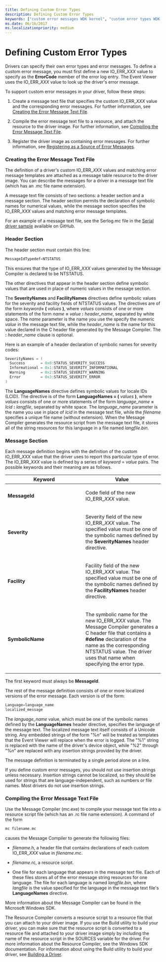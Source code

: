 ```yaml
---
title: Defining Custom Error Types
description: Defining Custom Error Types
keywords: ["custom error messages WDK kernel", "custom error types WDK kernel", "IO_ERR_XXX values", "templates WDK errors", "headers WDK errors", "files WDK error logs", "text files WDK error logs", "compiling error message files", "LanguageNames directive", "SeverityNames directive", "FacilityNames directive"]
ms.date: 06/16/2017
ms.localizationpriority: medium
---
```


# Defining Custom Error Types





Drivers can specify their own error types and error messages. To define a custom error message, you must first define a new IO\_ERR\_*XXX* value to specify as the **ErrorCode** member of the error log entry. The Event Viewer uses the IO\_ERR\_*XXX* value to look up the driver's error message.

To support custom error messages in your driver, follow these steps:

1.  Create a message text file that specifies the custom IO\_ERR\_*XXX* value and the corresponding error messages. For further information, see [Creating the Error Message Text File](#ddk-creating-the-error-message-text-file-kg).

2.  Compile the error message text file to a resource, and attach the resource to the driver image. For further information, see [Compiling the Error Message Text File](#ddk-compiling-the-error-message-text-file-kg).

3.  Register the driver image as containing error messages. For further information, see [Registering as a Source of Error Messages](registering-as-a-source-of-error-messages.md).

### <a href="" id="ddk-creating-the-error-message-text-file-kg"></a>Creating the Error Message Text File

The definition of a driver's custom IO\_ERR\_*XXX* values and matching error message templates are attached as a message table resource to the driver image. You can describe the messages for a driver in a message text file (which has an .mc file name extension).

A message text file consists of two sections: a header section and a message section. The header section permits the declaration of symbolic names for numerical values, while the message section specifies the IO\_ERR\_*XXX* values and matching error message templates.

For an example of a message text file, see the Serlog.mc file in the [Serial driver sample](https://go.microsoft.com/fwlink/p/?LinkId=617962) available on GitHub.

### Header Section

The header section must contain this line:

```cpp
MessageIdTypedef=NTSTATUS
```

This ensures that the type of IO\_ERR\_*XXX* values generated by the Message Compiler is declared to be NTSTATUS.

The other directives that appear in the header section define symbolic values that are used in place of numeric values in the message section.

The **SeverityNames** and **FacilityNames** directives define symbolic values for the severity and facility fields of NTSTATUS values. The directives are of the form <em>keyword</em>**= (** *values* **)**, where *values* consists of one or more statements of the form *name* **=** *value* **:** *header\_name*, separated by white space. The *name* parameter is the name you use the specify the numeric *value* in the message text file, while the *header\_name* is the name for this value declared in the C header file generated by the Message Compiler. The **:** *header\_name* clause is optional.

Here is an example of a header declaration of symbolic names for severity codes:

```cpp
SeverityNames = (
  Success       = 0x0:STATUS_SEVERITY_SUCCESS
  Informational = 0x1:STATUS_SEVERITY_INFORMATIONAL
  Warning       = 0x2:STATUS_SEVERITY_WARNING
  Error         = 0x3:STATUS_SEVERITY_ERROR
)
```

The **LanguageNames** directive defines symbolic values for locale IDs (LCID). The directive is of the form **LanguageNames = (** *values* **)**, where *values* consists of one or more statements of the form *language\_name* **=** *lcid* **:** *langfile*, separated by white space. The *language\_name* parameter is the name you use in place of *lcid* in the message text file, while the *filename* specifies a unique file name (without extension). When the Message Compiler generates the resource script from the message text file, it stores all of the string resources for this language in a file named *langfile*.*bin*.

### Message Section

Each message definition begins with the definition of the custom IO\_ERR\_*XXX* value that the driver uses to report this particular type of error. The IO\_ERR\_*XXX* value is defined by a series of *keyword* = *value* pairs. The possible keywords and their meaning are as follows.

<table>
<colgroup>
<col width="50%" />
<col width="50%" />
</colgroup>
<thead>
<tr class="header">
<th>Keyword</th>
<th>Value</th>
</tr>
</thead>
<tbody>
<tr class="odd">
<td><p><strong>MessageId</strong></p></td>
<td><p>Code field of the new IO_ERR_<em>XXX</em> value.</p></td>
</tr>
<tr class="even">
<td><p><strong>Severity</strong></p></td>
<td><p>Severity field of the new IO_ERR_<em>XXX</em> value. The specified value must be one of the symbolic names defined by the <strong>SeverityNames</strong> header directive.</p></td>
</tr>
<tr class="odd">
<td><p><strong>Facility</strong></p></td>
<td><p>Facility field of the new IO_ERR_<em>XXX</em> value. The specified value must be one of the symbolic names defined by the <strong>FacilityNames</strong> header directive.</p></td>
</tr>
<tr class="even">
<td><p><strong>SymbolicName</strong></p></td>
<td><p>The symbolic name for the new IO_ERR_<em>XXX</em> value. The Message Compiler generates a C header file that contains a <strong>#define</strong> declaration of the name as the corresponding NTSTATUS value. The driver uses that name when specifying the error type.</p></td>
</tr>
</tbody>
</table>

 

The first keyword must always be **MessageId**.

The rest of the message definition consists of one or more localized versions of the error message. Each version is of the form:

```cpp
Language=language_name
localized_message
```

The *language\_name* value, which must be one of the symbolic names defined by the **LanguageNames** header directive, specifies the language of the message text. The localized message text itself consists of a Unicode string. Any embedded strings of the form "%*n*" will be treated as templates that the Event Viewer will replace when the error is logged. The "%1" string is replaced with the name of the driver's device object, while "%2" through "%*n*" are replaced with any insertion strings provided by the driver.

The message definition is terminated by a single period alone on a line.

If you define custom error messages, you should not use insertion strings unless necessary. Insertion strings cannot be localized, so they should be used for strings that are language-independent, such as numbers or file names. Most drivers do not use insertion strings.

### <a href="" id="ddk-compiling-the-error-message-text-file-kg"></a>Compiling the Error Message Text File

Use the Message Compiler (mc.exe) to compile your message text file into a resource script file (which has an .rc file name extension). A command of the form

```cpp
mc filename.mc
```

causes the Message Compiler to generate the following files:

-   *filename*.h, a header file that contains declarations of each custom IO\_ERR\_*XXX* value in *filename*.*mc*.

-   *filename*.rc, a resource script.

-   One file for each language that appears in the message text file. Each of these files stores all of the error message string resources for one language. The file for each language is named *langfile*.*bin*, where *langfile* is the value specified for the language in the message text file's **LanguageNames** directive.

More information about the Message Compiler can be found in the Microsoft Windows SDK.

The Resource Compiler converts a resource script to a resource file that you can attach to your driver image. If you use the Build utility to build your driver, you can make sure that the resource script is converted to a resource file and attached to your driver image simply by including the name of the resource script in the SOURCES variable for the driver. For more information about the Resource Compiler, see the Windows SDK documentation. For information about using the Build utility to build your driver, see [Building a Driver](../develop/building-a-driver.md).


 


